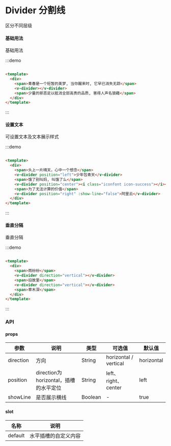 # Divider 分割线

区分不同层级

#### 基础用法

基础用法

:::demo

```html

<template>
  <div>
    <span>青春是一个短暂的美梦, 当你醒来时, 它早已消失无踪</span>
    <v-divider></v-divider>
    <span>少量的邪恶足以抵消全部高贵的品质, 害得人声名狼藉</span>
  </div>
</template>
```

:::

#### 设置文本

可设置文本及文本展示样式

:::demo

```html

<template>
  <div>
    <span>头上一片晴天，心中一个想念</span>
    <v-divider position="left">少年包青天</v-divider>
    <span>饿了别叫妈, 叫饿了么</span>
    <v-divider position="center"><i class="iconfont icon-success"></i></v-divider>
    <span>为了无法计算的价值</span>
    <v-divider position="right" :show-line="false">阿里云</v-divider>
  </div>
</template>
```

:::

#### 垂直分隔

垂直分隔

:::demo

```html

<template>
  <div>
    <span>雨纷纷</span>
    <v-divider direction="vertical"></v-divider>
    <span>旧故里</span>
    <v-divider direction="vertical"></v-divider>
    <span>草木深</span>
  </div>
</template>
```

:::

### API

#### props

| 参数      | 说明          | 类型      | 可选值                           | 默认值  |
|---------- |-------------- |---------- |--------------------------------  |-------- |
| direction| 方向 | String | horizontal / vertical | horizontal |
| position | direction为horizontal，插槽的水平定位 | String | left、right、center | left |
| showLine | 是否展示横线 | Boolean | - | true |

#### slot

| 名称 | 说明 | 
|---------- |-------- |
| default | 水平插槽的自定义内容 |
